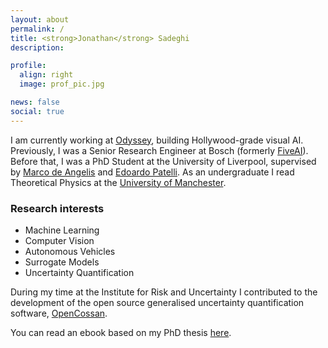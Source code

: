 ```yaml
---
layout: about
permalink: /
title: <strong>Jonathan</strong> Sadeghi
description:

profile:
  align: right
  image: prof_pic.jpg

news: false
social: true
---
```


I am currently working at [Odyssey](https://odyssey.systems), building Hollywood-grade visual AI.
Previously, I was a Senior Research Engineer at Bosch (formerly [FiveAI](https://www.five.ai/)).
Before that, I was a PhD Student at the University of Liverpool, supervised by [Marco de Angelis](https://marcodeangelis.github.io) and [Edoardo Patelli](https://www.strath.ac.uk/staff/patelliedoardoprofessor/).
As an undergraduate I read Theoretical Physics at the [University of Manchester](https://www.manchester.ac.uk/).

### Research interests
- Machine Learning
- Computer Vision
- Autonomous Vehicles
- Surrogate Models
- Uncertainty Quantification

During my time at the Institute for Risk and Uncertainty I contributed to the development of the open source generalised uncertainty quantification software, [OpenCossan](https://github.com/cossan-working-group/OpenCossan).

You can read an ebook based on my PhD thesis [here](https://uncertainty-for-engineers.github.io/uncertainty-modelling-for-engineers).
